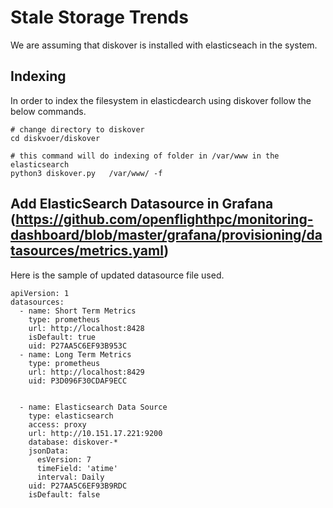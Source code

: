 # Stale Storage Trends

We are assuming that diskover is installed with elasticseach in the system.

## Indexing 

In order to index the filesystem in elasticdearch using diskover follow the below commands.

```
# change directory to diskover
cd diskvoer/diskover

# this command will do indexing of folder in /var/www in the elasticsearch 
python3 diskover.py   /var/www/ -f

```


## Add ElasticSearch Datasource in Grafana (https://github.com/openflighthpc/monitoring-dashboard/blob/master/grafana/provisioning/datasources/metrics.yaml)

Here is the sample of updated datasource file used.

```
apiVersion: 1
datasources:
  - name: Short Term Metrics
    type: prometheus
    url: http://localhost:8428
    isDefault: true
    uid: P27AA5C6EF93B953C
  - name: Long Term Metrics
    type: prometheus
    url: http://localhost:8429
    uid: P3D096F30CDAF9ECC 


  - name: Elasticsearch Data Source
    type: elasticsearch
    access: proxy
    url: http://10.151.17.221:9200
    database: diskover-*
    jsonData:
      esVersion: 7
      timeField: 'atime'
      interval: Daily
    uid: P27AA5C6EF93B9RDC
    isDefault: false
```
